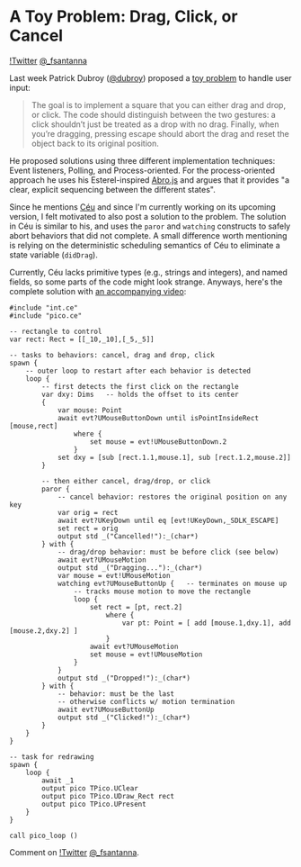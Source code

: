# A Toy Problem: Drag, Click, or Cancel

[!Twitter](twitter.png) [@_fsantanna](https://twitter.com/_fsantanna)

Last week Patrick Dubroy ([@dubroy][0]) proposed a [toy problem][1] to handle
user input:

> The goal is to implement a square that you can either drag and drop, or
> click. The code should distinguish between the two gestures: a click
> shouldn’t just be treated as a drop with no drag. Finally, when you’re
> dragging, pressing escape should abort the drag and reset the object back to
> its original position.

He proposed solutions using three different implementation techniques:
    Event listeners, Polling, and Process-oriented.
For the process-oriented approach he uses his Esterel-inspired [Abro.js][2] and
argues that it provides "a clear, explicit sequencing between the different
states".

Since he mentions [Céu][3] and since I'm currently working on its upcoming
version, I felt motivated to also post a solution to the problem.
The solution in Céu is similar to his, and uses the `paror` and `watching`
constructs to safely abort behaviors that did not complete.
A small difference worth mentioning is relying on the deterministic scheduling
semantics of Céu to eliminate a state variable (`didDrag`).

Currently, Céu lacks primitive types (e.g., strings and integers), and named
fields, so some parts of the code might look strange.
Anyways, here's the complete solution with [an accompanying video][4]:

```
#include "int.ce"
#include "pico.ce"

-- rectangle to control
var rect: Rect = [[_10,_10],[_5,_5]]

-- tasks to behaviors: cancel, drag and drop, click
spawn {
    -- outer loop to restart after each behavior is detected
    loop {
        -- first detects the first click on the rectangle
        var dxy: Dims   -- holds the offset to its center
        {
            var mouse: Point
            await evt?UMouseButtonDown until isPointInsideRect [mouse,rect]
                where {
                    set mouse = evt!UMouseButtonDown.2
                }
            set dxy = [sub [rect.1.1,mouse.1], sub [rect.1.2,mouse.2]]
        }

        -- then either cancel, drag/drop, or click
        paror {
            -- cancel behavior: restores the original position on any key
            var orig = rect
            await evt?UKeyDown until eq [evt!UKeyDown,_SDLK_ESCAPE]
            set rect = orig
            output std _("Cancelled!"):_(char*)
        } with {
            -- drag/drop behavior: must be before click (see below)
            await evt?UMouseMotion
            output std _("Dragging..."):_(char*)
            var mouse = evt!UMouseMotion
            watching evt?UMouseButtonUp {   -- terminates on mouse up
                -- tracks mouse motion to move the rectangle
                loop {
                    set rect = [pt, rect.2]
                        where {
                            var pt: Point = [ add [mouse.1,dxy.1], add [mouse.2,dxy.2] ]
                        }
                    await evt?UMouseMotion
                    set mouse = evt!UMouseMotion
                }
            }
            output std _("Dropped!"):_(char*)
        } with {
            -- behavior: must be the last
            -- otherwise conflicts w/ motion termination
            await evt?UMouseButtonUp
            output std _("Clicked!"):_(char*)
        }
    }
}

-- task for redrawing
spawn {
    loop {
        await _1
        output pico TPico.UClear
        output pico TPico.UDraw_Rect rect
        output pico TPico.UPresent
    }
}

call pico_loop ()
```

Comment on [!Twitter](twitter.png) [@_fsantanna](https://twitter.com/_fsantanna/status/1495115884637134852).

[0]: https://twitter.com/dubroy
[1]: https://dubroy.com/blog/three-ways-of-handling-user-input/
[2]: https://github.com/pdubroy/abro
[3]: http://www.ceu-lang.org/
[4]: https://youtu.be/eC1d5MevRbg
